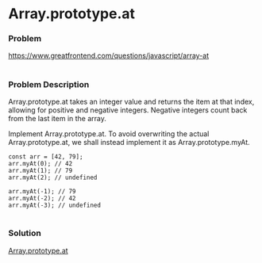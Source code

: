 # Array.prototype.at

### Problem

https://www.greatfrontend.com/questions/javascript/array-at

#

### Problem Description

Array.prototype.at takes an integer value and returns the item at that index, allowing for positive and negative integers. Negative integers count back from the last item in the array.

Implement Array.prototype.at. To avoid overwriting the actual Array.prototype.at, we shall instead implement it as Array.prototype.myAt.

```
const arr = [42, 79];
arr.myAt(0); // 42
arr.myAt(1); // 79
arr.myAt(2); // undefined

arr.myAt(-1); // 79
arr.myAt(-2); // 42
arr.myAt(-3); // undefined

```

#

### Solution

[Array.prototype.at](./arrayPrototypeAt.js)
